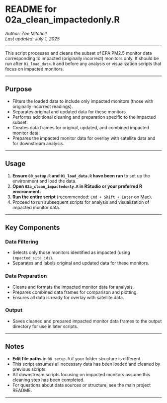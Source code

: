 # README for 02a_clean_impactedonly.R
*Author: Zoe Mitchell*  
*Last updated: July 1, 2025*

---

This script processes and cleans the subset of EPA PM2.5 monitor data corresponding to impacted (originally incorrect) monitors only. It should be run after `01_load_data.R` and before any analysis or visualization scripts that focus on impacted monitors.

---

## Purpose

- Filters the loaded data to include only impacted monitors (those with originally incorrect readings).
- Separates original and updated data for these monitors.
- Performs additional cleaning and preparation specific to the impacted subset.
- Creates data frames for original, updated, and combined impacted monitor data.
- Prepares the impacted monitor data for overlay with satellite data and for downstream analysis.

---

## Usage

1. **Ensure `00_setup.R` and `01_load_data.R` have been run** to set up the environment and load the data.
2. **Open `02a_clean_impactedonly.R` in RStudio or your preferred R environment.**
3. **Run the entire script** (recommended: `Cmd + Shift + Enter` on Mac).
4. Proceed to run subsequent scripts for analysis and visualization of impacted monitor data.

---

## Key Components

### Data Filtering

- Selects only those monitors identified as impacted (using `impacted_site_ids`).
- Separates and labels original and updated data for these monitors.

### Data Preparation

- Cleans and formats the impacted monitor data for analysis.
- Prepares combined data frames for comparison and plotting.
- Ensures all data is ready for overlay with satellite data.

### Output

- Saves cleaned and prepared impacted monitor data frames to the output directory for use in later scripts.

---

## Notes

- **Edit file paths** in `00_setup.R` if your folder structure is different.
- This script assumes all necessary data has been loaded and cleaned by previous scripts.
- All downstream scripts focusing on impacted monitors assume this cleaning step has been completed.
- For questions about data sources or structure, see the main project README.

---